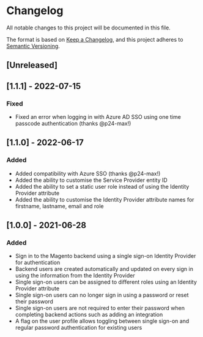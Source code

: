 # Changelog
All notable changes to this project will be documented in this file.

The format is based on [Keep a Changelog](https://keepachangelog.com/en/1.0.0/),
and this project adheres to [Semantic Versioning](https://semver.org/spec/v2.0.0.html).

## [Unreleased]

## [1.1.1] - 2022-07-15

### Fixed

- Fixed an error when logging in with Azure AD SSO using one time passcode authentication (thanks @p24-max!)

## [1.1.0] - 2022-06-17

### Added

- Added compatibility with Azure SSO (thanks @p24-max!)
- Added the ability to customise the Service Provider entity ID
- Added the ability to set a static user role instead of using the Identity Provider attribute
- Added the ability to customise the Identity Provider attribute names for firstname, lastname, email and role

## [1.0.0] - 2021-06-28

### Added

- Sign in to the Magento backend using a single sign-on Identity Provider for authentication
- Backend users are created automatically and updated on every sign in using the information from the Identity Provider
- Single sign-on users can be assigned to different roles using an Identity Provider attribute
- Single sign-on users can no longer sign in using a password or reset their password
- Single sign-on users are not required to enter their password when completing backend actions such as adding an integration
- A flag on the user profile allows toggling between single sign-on and regular password authentication for existing users
